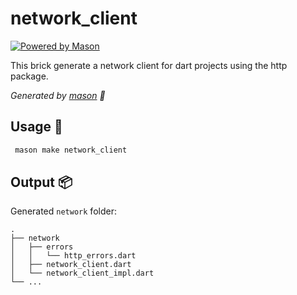 # network_client

[![Powered by Mason](https://img.shields.io/endpoint?url=https%3A%2F%2Ftinyurl.com%2Fmason-badge)](https://github.com/felangel/mason)

This brick generate a network client for dart projects using the http package.

_Generated by [mason][1] 🧱_

## Usage 🚀

```sh
 mason make network_client
```

## Output 📦

Generated `network` folder:

    .
    ├── network
    │   ├── errors
    │   │   └── http_errors.dart
    │   ├── network_client.dart
    │   └── network_client_impl.dart
    └── ...

[1]: https://github.com/felangel/mason
